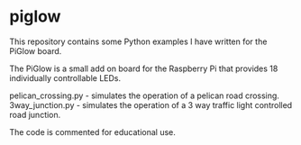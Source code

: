 # piglow

This repository contains some Python examples I have written for the PiGlow board.

The PiGlow is a small add on board for the Raspberry Pi that provides 18 individually controllable LEDs.

pelican_crossing.py - simulates the operation of a pelican road crossing.
3way_junction.py - simulates the operation of a 3 way traffic light controlled road junction.

The code is commented for educational use.
